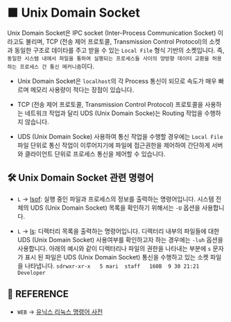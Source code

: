 # ■ Unix Domain Socket

Unix Domain Socket은 IPC socket (Inter-Process Communication Socket) 이라고도 불리며, TCP (전송 제어 프로토콜, Transmission Control Protocol)의 소켓과 동일한 구조로 데이타를 주고 받을 수 있는 `Local File` 형식 기반의 소켓입니다. 즉, `동일한 시스템 내에서 파일을 통하여 실행되는 프로세스들 사이의 양방향 데이터 교환을 허용하는 프로세스 간 통신 메커니즘`이다.

* Unix Domain Socket은 `localhost`의 각 Process 통신이 되므로 속도가 매우 빠르며 메모리 사용량이 적다는 장점이 있습니다.

* TCP (전송 제어 프로토콜, Transmission Control Protocol) 프로토콜을 사용하는 네트워크 작업과 달리 UDS (Unix Domain Socke)는 Routing 작업을 수행하지 않습니다.

* UDS (Unix Domain Socke) 사용하여 통신 작업을 수행할 경우에는 `Local File` 파일 단위로 통신 작업이 이루어지기에 파일에 접근권한을 제어하여 간단하게 서버와 클라이언트 단위로 프로세스 통신을 제어할 수 있습니다.

## 🛠 Unix Domain Socket 관련 명령어

* `L` → [lsof](https://terms.naver.com/entry.naver?docId=4125712&cid=59321&categoryId=59321): 실행 중인 파일과 프로세스의 정보를 출력하는 명령어입니다. 시스템 전체의 UDS (Unix Domain Socket) 목록을 확인하기 위해서는 `-U` 옵션을 사용합니다.

* `L` -> [ls](https://terms.naver.com/entry.naver?docId=4125708&cid=59321&categoryId=59321): 디렉터리 목록을 출력하는 명령어입니다. 디렉터리 내부의 파일들에 대한 UDS (Unix Domain Socket) 사용여부를 확인하고자 하는 경우에는 `-luh` 옵션을 사용합니다. 아래의 예시와 같이 디렉터리나 파일의 권한을 나타내는 부분에 `s` 문자가 표시 된 파일은 UDS (Unix Domain Socket) 통신을 수행하고 있는 소켓 파일을 나타냅니다. `sdrwxr-xr-x   5 mari  staff   160B  9 30 21:21 Developer`

## 📣 REFERENCE

* `WEB` → [유닉스 리눅스 명령어 사전](https://terms.naver.com/list.naver?cid=59321&categoryId=59321)
